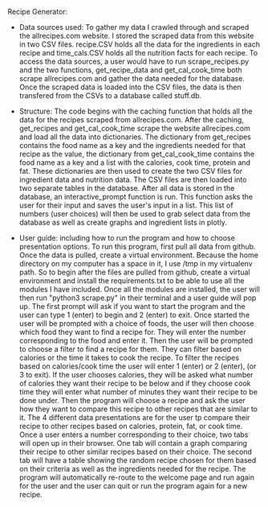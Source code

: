 
Recipe Generator:
- Data sources used:
To gather my data I crawled through and scraped the allrecipes.com website. I stored the scraped data from this website in two CSV files.
recipe.CSV holds all the data for the ingredients in each recipe and time_cals.CSV holds all the nutrition facts for each recipe. To access
the data sources, a user would have to run scrape_recipes.py and the two functions, get_recipe_data and get_cal_cook_time both scrape
allrecipes.com and gather the data needed for the database. Once the scraped data is loaded into the CSV files, the data is then transfered
from the CSVs to a database called stuff.db. 
- Structure:
The code begins with the caching function that holds all the data for the recipes scraped from allrecipes.com. After the caching,
get_recipes and get_cal_cook_time scrape the website allrecipes.com and load all the data into dictionaries. The dictionary from get_recipes
contains the food name as a key and the ingredients needed for that recipe as the value, the dictionary from get_cal_cook_time contains the food name as a key and
a list with the calories, cook time, protein and fat. These dictionaries are then used to create the two CSV files for ingredient data and
nutrition data. The CSV files are then loaded into two separate tables in the database. After all data is stored in the database, 
an interactive_prompt function is run. This function asks the user for their input and saves the user's input in a list. This list 
of numbers (user choices) will then be used to grab select data from the database as well as create graphs and ingredient lists in plotly. 

- User guide: including how to run the program and how to choose presentation options.
To run this program, first pull all data from github. Once the data is pulled, create a virtual environment. Because the home directory
on my computer has a space in it, I use /tmp in my virtualenv path. So to begin after the files are pulled from github, create a virtual 
environment and install the requirements.txt to be able to use all the modules I have included. Once all the modules are installed, the user
will then run "python3 scrape.py" in their terminal and a user guide will pop up. The first prompt will ask if you want to start the program
and the user can type 1 (enter) to begin and 2 (enter) to exit. Once started the user will be prompted with a choice of foods, the user will
then choose which food they want to find a recipe for. They will enter the number corresponding to the food and enter it. Then the user will 
be prompted to choose a filter to find a recipe for them. They can filter based on calories or the time it takes to cook the recipe. To filter
the recipes based on calories/cook time the user will enter 1 (enter) or 2 (enter), (or 3 to exit). If the user chooses calories, they will
be asked what number of calories they want their recipe to be below and if they choose cook time they will enter what number of minutes they want 
their recipe to be done under. Then the program will choose a recipe and ask the user how they want to compare this recipe to other recipes
that are similar to it. The 4 different data presentations are for the user tp compare their recipe to other recipes based on calories, protein,
fat, or cook time. Once a user enters a number corresponding to their choice, two tabs will open up in their browser. One tab will contain 
a graph comparing their recipe to other similar recipes based on their choice. The second tab will have a table showing the random recipe 
chosen for them based on their criteria as well as the ingredients needed for the recipe. The program will automatically re-route to the 
welcome page and run again for the user and the user can quit or run the program again for a new recipe. 
